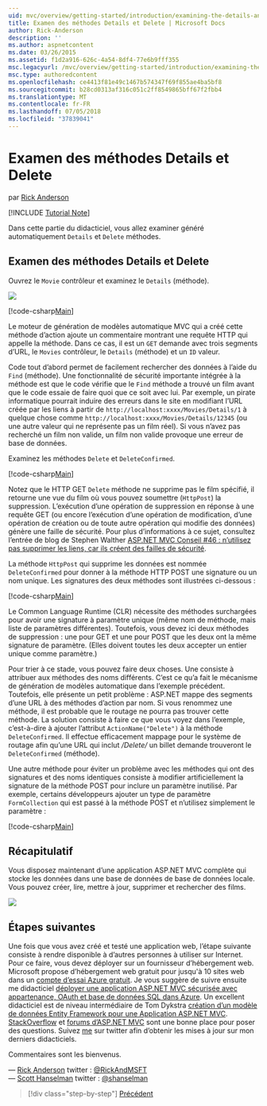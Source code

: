 ```yaml
---
uid: mvc/overview/getting-started/introduction/examining-the-details-and-delete-methods
title: Examen des méthodes Details et Delete | Microsoft Docs
author: Rick-Anderson
description: ''
ms.author: aspnetcontent
ms.date: 03/26/2015
ms.assetid: f1d2a916-626c-4a54-8df4-77e6b9fff355
msc.legacyurl: /mvc/overview/getting-started/introduction/examining-the-details-and-delete-methods
msc.type: authoredcontent
ms.openlocfilehash: ce4413f81e49c1467b574347f69f855ae4ba5bf8
ms.sourcegitcommit: b28cd0313af316c051c2ff8549865bff67f2fbb4
ms.translationtype: MT
ms.contentlocale: fr-FR
ms.lasthandoff: 07/05/2018
ms.locfileid: "37839041"
---
```

<a name="examining-the-details-and-delete-methods"></a>Examen des méthodes Details et Delete
====================
par [Rick Anderson](https://github.com/Rick-Anderson)

[!INCLUDE [Tutorial Note](sample/code-location.md)]

Dans cette partie du didacticiel, vous allez examiner généré automatiquement `Details` et `Delete` méthodes.

## <a name="examining-the-details-and-delete-methods"></a>Examen des méthodes Details et Delete

Ouvrez le `Movie` contrôleur et examinez le `Details` (méthode).

![](examining-the-details-and-delete-methods/_static/image1.png)

[!code-csharp[Main](examining-the-details-and-delete-methods/samples/sample1.cs)]

Le moteur de génération de modèles automatique MVC qui a créé cette méthode d’action ajoute un commentaire montrant une requête HTTP qui appelle la méthode. Dans ce cas, il est un `GET` demande avec trois segments d’URL, le `Movies` contrôleur, le `Details` (méthode) et un `ID` valeur.

Code tout d’abord permet de facilement rechercher des données à l’aide du `Find` (méthode). Une fonctionnalité de sécurité importante intégrée à la méthode est que le code vérifie que le `Find` méthode a trouvé un film avant que le code essaie de faire quoi que ce soit avec lui. Par exemple, un pirate informatique pourrait induire des erreurs dans le site en modifiant l’URL créée par les liens à partir de `http://localhost:xxxx/Movies/Details/1` à quelque chose comme `http://localhost:xxxx/Movies/Details/12345` (ou une autre valeur qui ne représente pas un film réel). Si vous n’avez pas recherché un film non valide, un film non valide provoque une erreur de base de données.

Examinez les méthodes `Delete` et `DeleteConfirmed`.

[!code-csharp[Main](examining-the-details-and-delete-methods/samples/sample2.cs?highlight=17)]

Notez que le HTTP GET `Delete` méthode ne supprime pas le film spécifié, il retourne une vue du film où vous pouvez soumettre (`HttpPost`) la suppression. L’exécution d’une opération de suppression en réponse à une requête GET (ou encore l’exécution d’une opération de modification, d’une opération de création ou de toute autre opération qui modifie des données) génère une faille de sécurité. Pour plus d’informations à ce sujet, consultez l’entrée de blog de Stephen Walther [ASP.NET MVC Conseil #46 : n’utilisez pas supprimer les liens, car ils créent des failles de sécurité](http://stephenwalther.com/blog/archive/2009/01/21/asp.net-mvc-tip-46-ndash-donrsquot-use-delete-links-because.aspx).

La méthode `HttpPost` qui supprime les données est nommée `DeleteConfirmed` pour donner à la méthode HTTP POST une signature ou un nom unique. Les signatures des deux méthodes sont illustrées ci-dessous :

[!code-csharp[Main](examining-the-details-and-delete-methods/samples/sample3.cs)]

Le Common Language Runtime (CLR) nécessite des méthodes surchargées pour avoir une signature à paramètre unique (même nom de méthode, mais liste de paramètres différentes). Toutefois, vous devez ici deux méthodes de suppression : une pour GET et une pour POST que les deux ont la même signature de paramètre. (Elles doivent toutes les deux accepter un entier unique comme paramètre.)

Pour trier à ce stade, vous pouvez faire deux choses. Une consiste à attribuer aux méthodes des noms différents. C’est ce qu’a fait le mécanisme de génération de modèles automatique dans l’exemple précédent. Toutefois, elle présente un petit problème : ASP.NET mappe des segments d’une URL à des méthodes d’action par nom. Si vous renommez une méthode, il est probable que le routage ne pourra pas trouver cette méthode. La solution consiste à faire ce que vous voyez dans l’exemple, c’est-à-dire à ajouter l’attribut `ActionName("Delete")` à la méthode `DeleteConfirmed`. Il effectue efficacement mappage pour le système de routage afin qu’une URL qui inclut */Delete/* un billet demande trouveront le `DeleteConfirmed` (méthode).

Une autre méthode pour éviter un problème avec les méthodes qui ont des signatures et des noms identiques consiste à modifier artificiellement la signature de la méthode POST pour inclure un paramètre inutilisé. Par exemple, certains développeurs ajouter un type de paramètre `FormCollection` qui est passé à la méthode POST et n’utilisez simplement le paramètre :

[!code-csharp[Main](examining-the-details-and-delete-methods/samples/sample4.cs)]

## <a name="summary"></a>Récapitulatif

Vous disposez maintenant d’une application ASP.NET MVC complète qui stocke les données dans une base de données de base de données locale. Vous pouvez créer, lire, mettre à jour, supprimer et rechercher des films.

![](examining-the-details-and-delete-methods/_static/image2.png)

## <a name="next-steps"></a>Étapes suivantes

Une fois que vous avez créé et testé une application web, l’étape suivante consiste à rendre disponible à d’autres personnes à utiliser sur Internet. Pour ce faire, vous devez déployer sur un fournisseur d’hébergement web. Microsoft propose d’hébergement web gratuit pour jusqu'à 10 sites web dans un [compte d’essai Azure gratuit](https://www.windowsazure.com/pricing/free-trial/?WT.mc_id=A443DD604). Je vous suggère de suivre ensuite me didacticiel [déployer une application ASP.NET MVC sécurisée avec appartenance, OAuth et base de données SQL dans Azure](https://docs.microsoft.com/aspnet/core/security/authorization/secure-data). Un excellent didacticiel est de niveau intermédiaire de Tom Dykstra [création d’un modèle de données Entity Framework pour une Application ASP.NET MVC](../getting-started-with-ef-using-mvc/creating-an-entity-framework-data-model-for-an-asp-net-mvc-application.md). [StackOverflow](http://stackoverflow.com/help) et [forums d’ASP.NET MVC](https://forums.asp.net/1146.aspx) sont une bonne place pour poser des questions. Suivez [me](https://twitter.com/RickAndMSFT) sur twitter afin d’obtenir les mises à jour sur mon derniers didacticiels.

Commentaires sont les bienvenus.

— [Rick Anderson](https://blogs.msdn.com/rickAndy) twitter : [@RickAndMSFT](https://twitter.com/RickAndMSFT)  
— [Scott Hanselman](http://www.hanselman.com/blog/) twitter : [@shanselman](https://twitter.com/shanselman)

> [!div class="step-by-step"]
> [Précédent](adding-validation.md)

